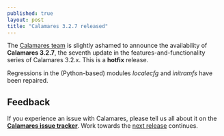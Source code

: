 ```yaml
---
published: true
layout: post
title: "Calamares 3.2.7 released"
---
```

The [Calamares team](https://calamares.io/team/) is slightly ashamed to announce the
availability of **Calamares 3.2.7**, the seventh update in
the features-and-functionality series of Calamares 3.2.x.
This is a **hotfix** release.

Regressions in the (Python-based) modules *localecfg* and *initramfs* have been repaired.

## Feedback ##

If you experience an issue with Calamares, please tell us all about it
on the [**Calamares issue tracker**][1]. Work towards the [next release][3] continues.

[1]: https://github.com/calamares/calamares/issues
[3]: https://github.com/calamares/calamares/milestone/51
